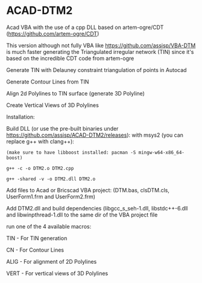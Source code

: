 # ACAD-DTM2
Acad VBA with the use of a cpp DLL based on artem-ogre/CDT (https://github.com/artem-ogre/CDT)

This version although not fully VBA like https://github.com/assisp/VBA-DTM is much faster generating 
the Triangulated irregular network (TIN) since it's based on the incredible CDT code from artem-ogre

Generate TIN with Delauney constraint triangulation of points in Autocad

Generate Contour Lines from TIN

Align 2d Polylines to TIN surface (generate 3D Polyline)

Create Vertical Views of 3D Polylines

Installation:

Build DLL (or use the pre-built binaries under https://github.com/assisp/ACAD-DTM2/releases):
  with msys2 (you can replace g++ with clang++):
  
    (make sure to have libboost installed: pacman -S mingw-w64-x86_64-boost)
    
    g++ -c -o DTM2.o DTM2.cpp
    
    g++ -shared -v -o DTM2.dll DTM2.o
    

Add files to Acad or Bricscad VBA project: (DTM.bas, clsDTM.cls, UserForm1.frm and UserForm2.frm)

Add DTM2.dll and build dependencies (libgcc_s_seh-1.dll, libstdc++-6.dll and libwinpthread-1.dll 
to the same dir of the VBA project file

run one of the 4 available macros:

TIN - For TIN generation

CN - For Contour Lines

ALIG - For alignment of 2D Polylines

VERT - For vertical views of 3D Polylines
